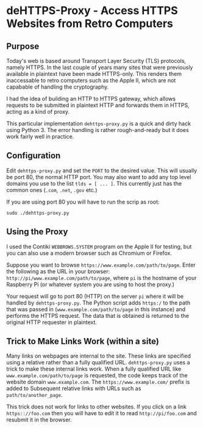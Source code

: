 # deHTTPS-Proxy - Access HTTPS Websites from Retro Computers

## Purpose

Today's web is based around Transport Layer Security (TLS) protocols, namely
HTTPS.  In the last couple of years many sites that were previously available
in plaintext have been made HTTPS-only.  This renders them inaccessable to
retro computers such as the Apple II, which are not capabable of handling the
cryptography.

I had the idea of building an HTTP to HTTPS gateway, which allows requests to
be submitted in plaintext HTTP and forwards them in HTTPS, acting as a kind
of proxy.

This particular implementation `dehttps-proxy.py` is a quick and dirty hack
using Python 3.  The error handling is rather rough-and-ready but it does
work fairly well in practice.

## Configuration

Edit `dehttps-proxy.py` and set the `PORT` to the desired value.  This will
usually be port 80, the normal HTTP port.  You may also want to add any
top level domains you use to the list `tlds = [ ... ]`.  This currently just
has the common ones (`.com`, `.net`, `.gov` etc.)

If you are using port 80 you will have to run the scrip as root:

```
sudo ./dehttps-proxy.py
```

## Using the Proxy

I used the Contiki `WEBBROWS.SYSTEM` program on the Apple II for testing,
but you can also use a modern browser such as Chromium or Firefox.

Suppose you want to browse `https://www.example.com/path/to/page`.  Enter
the following as the URL in your browser:
`http://pi/www.example.com/path/to/page`, where `pi` is the hostname of
your Raspberry Pi (or whatever system you are using to host the proxy.)

Your request will go to port 80 (HTTP) on the server `pi` where it will be
handled by `dehttps-proxy.py`.  The Python script adds `https:/` to the path
that was passed in (`www.example.com/path/to/page` in this instance) and
performs the HTTPS request.  The data that is obtained is returned to the
original HTTP requester in plaintext.

## Trick to Make Links Work (within a site)

Many links on webpages are internal to the site. These links are specified
using a relative rather than a fully qualified URL.  `dehttps-proxy.py` uses
a trick to make these internal links work.  When a fully qualified URL like
`www.example.com/path/to/page` is requested, the code keeps track of the
website domain `www.example.com`.  The `https://www.example.com/` prefix is
added to Subsequent relative links with URLs such as `path/to/another_page`.

This trick does not work for links to other websites.  If you click on a
link `https:://foo.com` then you will have to edit it to read
`http://pi/foo.com` and resubmit it in the browser.

